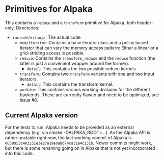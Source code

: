 # Primitives for Alpaka
This contains a `reduce` and a `transform` primitive for Alpaka, both header-only.
Directories:
* `include/vikunja`: The actual code
    - `mem/iterator`: Contains a base iterator class and a policy based iterator that can vary the memory access pattern: Either a linear or a grid-striding access is possible.
    - `reduce`: Contains the `transform_reduce` and the `reduce` function (the latter is just a convenient wrapper around the former).
        + `detail`: This contains the two possible reduce kernels.
    - `transform`: Contains two `transform` variants with one and two input iterators.
        + `detail`: This contains the transform kernel.
    - `workdiv`: This contains various working divisions for the different backends. These are currently flawed and need to be optimized, see issue #8.

## Current Alpaka version
For the tests to run, Alpaka needs to be provided as an external dependency (e.g. via cmake -DALPAKA_ROOT=...). As the Alpaka API is rather unstable right now, the last working commit of Alpaka is `6038953c403251e3e27a19e0abd74ca31a4c131b`. Newer commits might work, but there is some renaming going on in Alpaka that is not yet incorporated into this code.